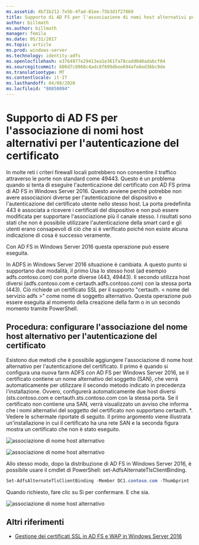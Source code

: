 ```yaml
---
ms.assetid: 4b71b212-7e5b-4fad-81ee-75b3d1f27869
title: Supporto di AD FS per l'associazione di nomi host alternativi per l'autenticazione del certificato
author: billmath
ms.author: billmath
manager: femila
ms.date: 05/31/2017
ms.topic: article
ms.prod: windows-server
ms.technology: identity-adfs
ms.openlocfilehash: e3764977e29413ea1e361fa78cadd040adabcf04
ms.sourcegitcommit: b00d7c8968c4adc8f699dbee694afe6ed36bc9de
ms.translationtype: MT
ms.contentlocale: it-IT
ms.lasthandoff: 04/08/2020
ms.locfileid: "80858094"
---
```

# <a name="ad-fs-support-for-alternate-hostname-binding-for-certificate-authentication"></a>Supporto di AD FS per l'associazione di nomi host alternativi per l'autenticazione del certificato

In molte reti i criteri firewall locali potrebbero non consentire il traffico attraverso le porte non standard come 49443. Questo è un problema quando si tenta di eseguire l'autenticazione del certificato con AD FS prima di AD FS in Windows Server 2016. Questo avviene perché potrebbe non avere associazioni diverse per l'autenticazione del dispositivo e l'autenticazione del certificato utente nello stesso host. La porta predefinita 443 è associata a ricevere i certificati del dispositivo e non può essere modificata per supportare l'associazione più il canale stesso. I risultati sono stati che non è possibile utilizzare l'autenticazione della smart card e gli utenti erano consapevoli di ciò che si è verificato poiché non esiste alcuna indicazione di cosa è successo veramente.  
  
Con AD FS in Windows Server 2016 questa operazione può essere eseguita.
  
In ADFS in Windows Server 2016 situazione è cambiata. A questo punto si supportano due modalità, il primo Usa lo stesso host (ad esempio adfs.contoso.com) con porte diverse (443, 49443). Il secondo utilizza host diversi (adfs.contoso.com e certauth.adfs.contoso.com) con la stessa porta (443). Ciò richiede un certificato SSL per il supporto "certauth. < nome del servizio adfs >" come nome di soggetto alternativo. Questa operazione può essere eseguita al momento della creazione della farm o in un secondo momento tramite PowerShell.  
  
## <a name="how-to-configure-alternate-host-name-binding-for-certificate-authentication"></a>Procedura: configurare l'associazione del nome host alternativo per l'autenticazione del certificato  
Esistono due metodi che è possibile aggiungere l'associazione di nome host alternativo per l'autenticazione del certificato. Il primo è quando si configura una nuova farm ADFS con AD FS per Windows Server 2016, se il certificato contiene un nome alternativo del soggetto (SAN), che verrà automaticamente per utilizzare il secondo metodo indicato in precedenza l'installazione. Ovvero, configurerà automaticamente due host diversi (sts.contoso.com e certauth.sts.contoso.com con la stessa porta. Se il certificato non contiene una SAN, verrà visualizzato un avviso che informa che i nomi alternativi del soggetto del certificato non supportano certauth. *. Vedere le schermate riportate di seguito. Il primo argomento viene illustrata un'installazione in cui il certificato ha una rete SAN e la seconda figura mostra un certificato che non è stato eseguito.  
  
![associazione di nome host alternativo](media/AD-FS-support-for-alternate-hostname-binding-for-certificate-authentication/ADFS_CA_1.png)  
  
![associazione di nome host alternativo](media/AD-FS-support-for-alternate-hostname-binding-for-certificate-authentication/ADFS_CA_2.png)  
  
Allo stesso modo, dopo la distribuzione di AD FS in Windows Server 2016, è possibile usare il cmdlet di PowerShell: set-AdfsAlternateTlsClientBinding.
  
```powershell
Set-AdfsAlternateTlsClientBinding -Member DC1.contoso.com -Thumbprint '<thumbprint of cert>'
```

Quando richiesto, fare clic su Sì per confermare.  E che sia.

![associazione di nome host alternativo](media/AD-FS-support-for-alternate-hostname-binding-for-certificate-authentication/ADFS_CA_3.png)

## <a name="additional-references"></a>Altri riferimenti

* [Gestione dei certificati SSL in AD FS e WAP in Windows Server 2016](../operations/Manage-SSL-Certificates-AD-FS-WAP-2016.md)
